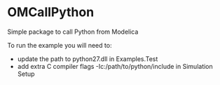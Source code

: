 # OMCallPython

Simple package to call Python from Modelica

To run the example you will need to:
- update the path to python27.dll in Examples.Test
- add extra C compiler flags -Ic:/path/to/python/include in Simulation Setup

